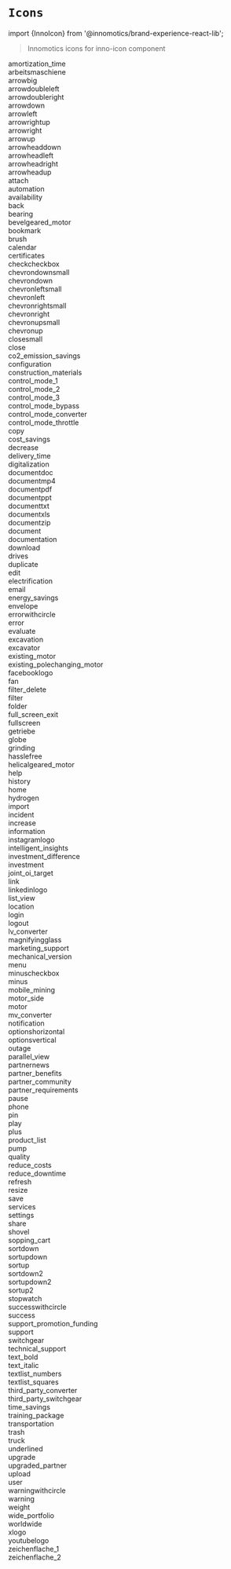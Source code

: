 # `Icons`
import {InnoIcon} from '@innomotics/brand-experience-react-lib';

> Innomotics icons for inno-icon component

<div className='icon-wrapper'><div className="icon-item"><InnoIcon icon="amortization_time" size="64"></InnoIcon><div>amortization_time</div></div><div className="icon-item"><InnoIcon icon="arbeitsmaschiene" size="64"></InnoIcon><div>arbeitsmaschiene</div></div><div className="icon-item"><InnoIcon icon="arrowbig" size="64"></InnoIcon><div>arrowbig</div></div><div className="icon-item"><InnoIcon icon="arrowdoubleleft" size="64"></InnoIcon><div>arrowdoubleleft</div></div><div className="icon-item"><InnoIcon icon="arrowdoubleright" size="64"></InnoIcon><div>arrowdoubleright</div></div><div className="icon-item"><InnoIcon icon="arrowdown" size="64"></InnoIcon><div>arrowdown</div></div><div className="icon-item"><InnoIcon icon="arrowleft" size="64"></InnoIcon><div>arrowleft</div></div><div className="icon-item"><InnoIcon icon="arrowrightup" size="64"></InnoIcon><div>arrowrightup</div></div><div className="icon-item"><InnoIcon icon="arrowright" size="64"></InnoIcon><div>arrowright</div></div><div className="icon-item"><InnoIcon icon="arrowup" size="64"></InnoIcon><div>arrowup</div></div><div className="icon-item"><InnoIcon icon="arrowheaddown" size="64"></InnoIcon><div>arrowheaddown</div></div><div className="icon-item"><InnoIcon icon="arrowheadleft" size="64"></InnoIcon><div>arrowheadleft</div></div><div className="icon-item"><InnoIcon icon="arrowheadright" size="64"></InnoIcon><div>arrowheadright</div></div><div className="icon-item"><InnoIcon icon="arrowheadup" size="64"></InnoIcon><div>arrowheadup</div></div><div className="icon-item"><InnoIcon icon="attach" size="64"></InnoIcon><div>attach</div></div><div className="icon-item"><InnoIcon icon="automation" size="64"></InnoIcon><div>automation</div></div><div className="icon-item"><InnoIcon icon="availability" size="64"></InnoIcon><div>availability</div></div><div className="icon-item"><InnoIcon icon="back" size="64"></InnoIcon><div>back</div></div><div className="icon-item"><InnoIcon icon="bearing" size="64"></InnoIcon><div>bearing</div></div><div className="icon-item"><InnoIcon icon="bevelgeared_motor" size="64"></InnoIcon><div>bevelgeared_motor</div></div><div className="icon-item"><InnoIcon icon="bookmark" size="64"></InnoIcon><div>bookmark</div></div><div className="icon-item"><InnoIcon icon="brush" size="64"></InnoIcon><div>brush</div></div><div className="icon-item"><InnoIcon icon="calendar" size="64"></InnoIcon><div>calendar</div></div><div className="icon-item"><InnoIcon icon="certificates" size="64"></InnoIcon><div>certificates</div></div><div className="icon-item"><InnoIcon icon="checkcheckbox" size="64"></InnoIcon><div>checkcheckbox</div></div><div className="icon-item"><InnoIcon icon="chevrondownsmall" size="64"></InnoIcon><div>chevrondownsmall</div></div><div className="icon-item"><InnoIcon icon="chevrondown" size="64"></InnoIcon><div>chevrondown</div></div><div className="icon-item"><InnoIcon icon="chevronleftsmall" size="64"></InnoIcon><div>chevronleftsmall</div></div><div className="icon-item"><InnoIcon icon="chevronleft" size="64"></InnoIcon><div>chevronleft</div></div><div className="icon-item"><InnoIcon icon="chevronrightsmall" size="64"></InnoIcon><div>chevronrightsmall</div></div><div className="icon-item"><InnoIcon icon="chevronright" size="64"></InnoIcon><div>chevronright</div></div><div className="icon-item"><InnoIcon icon="chevronupsmall" size="64"></InnoIcon><div>chevronupsmall</div></div><div className="icon-item"><InnoIcon icon="chevronup" size="64"></InnoIcon><div>chevronup</div></div><div className="icon-item"><InnoIcon icon="closesmall" size="64"></InnoIcon><div>closesmall</div></div><div className="icon-item"><InnoIcon icon="close" size="64"></InnoIcon><div>close</div></div><div className="icon-item"><InnoIcon icon="co2_emission_savings" size="64"></InnoIcon><div>co2_emission_savings</div></div><div className="icon-item"><InnoIcon icon="configuration" size="64"></InnoIcon><div>configuration</div></div><div className="icon-item"><InnoIcon icon="construction_materials" size="64"></InnoIcon><div>construction_materials</div></div><div className="icon-item"><InnoIcon icon="control_mode_1" size="64"></InnoIcon><div>control_mode_1</div></div><div className="icon-item"><InnoIcon icon="control_mode_2" size="64"></InnoIcon><div>control_mode_2</div></div><div className="icon-item"><InnoIcon icon="control_mode_3" size="64"></InnoIcon><div>control_mode_3</div></div><div className="icon-item"><InnoIcon icon="control_mode_bypass" size="64"></InnoIcon><div>control_mode_bypass</div></div><div className="icon-item"><InnoIcon icon="control_mode_converter" size="64"></InnoIcon><div>control_mode_converter</div></div><div className="icon-item"><InnoIcon icon="control_mode_throttle" size="64"></InnoIcon><div>control_mode_throttle</div></div><div className="icon-item"><InnoIcon icon="copy" size="64"></InnoIcon><div>copy</div></div><div className="icon-item"><InnoIcon icon="cost_savings" size="64"></InnoIcon><div>cost_savings</div></div><div className="icon-item"><InnoIcon icon="decrease" size="64"></InnoIcon><div>decrease</div></div><div className="icon-item"><InnoIcon icon="delivery_time" size="64"></InnoIcon><div>delivery_time</div></div><div className="icon-item"><InnoIcon icon="digitalization" size="64"></InnoIcon><div>digitalization</div></div><div className="icon-item"><InnoIcon icon="documentdoc" size="64"></InnoIcon><div>documentdoc</div></div><div className="icon-item"><InnoIcon icon="documentmp4" size="64"></InnoIcon><div>documentmp4</div></div><div className="icon-item"><InnoIcon icon="documentpdf" size="64"></InnoIcon><div>documentpdf</div></div><div className="icon-item"><InnoIcon icon="documentppt" size="64"></InnoIcon><div>documentppt</div></div><div className="icon-item"><InnoIcon icon="documenttxt" size="64"></InnoIcon><div>documenttxt</div></div><div className="icon-item"><InnoIcon icon="documentxls" size="64"></InnoIcon><div>documentxls</div></div><div className="icon-item"><InnoIcon icon="documentzip" size="64"></InnoIcon><div>documentzip</div></div><div className="icon-item"><InnoIcon icon="document" size="64"></InnoIcon><div>document</div></div><div className="icon-item"><InnoIcon icon="documentation" size="64"></InnoIcon><div>documentation</div></div><div className="icon-item"><InnoIcon icon="download" size="64"></InnoIcon><div>download</div></div><div className="icon-item"><InnoIcon icon="drives" size="64"></InnoIcon><div>drives</div></div><div className="icon-item"><InnoIcon icon="duplicate" size="64"></InnoIcon><div>duplicate</div></div><div className="icon-item"><InnoIcon icon="edit" size="64"></InnoIcon><div>edit</div></div><div className="icon-item"><InnoIcon icon="electrification" size="64"></InnoIcon><div>electrification</div></div><div className="icon-item"><InnoIcon icon="email" size="64"></InnoIcon><div>email</div></div><div className="icon-item"><InnoIcon icon="energy_savings" size="64"></InnoIcon><div>energy_savings</div></div><div className="icon-item"><InnoIcon icon="envelope" size="64"></InnoIcon><div>envelope</div></div><div className="icon-item"><InnoIcon icon="errorwithcircle" size="64"></InnoIcon><div>errorwithcircle</div></div><div className="icon-item"><InnoIcon icon="error" size="64"></InnoIcon><div>error</div></div><div className="icon-item"><InnoIcon icon="evaluate" size="64"></InnoIcon><div>evaluate</div></div><div className="icon-item"><InnoIcon icon="excavation" size="64"></InnoIcon><div>excavation</div></div><div className="icon-item"><InnoIcon icon="excavator" size="64"></InnoIcon><div>excavator</div></div><div className="icon-item"><InnoIcon icon="existing_motor" size="64"></InnoIcon><div>existing_motor</div></div><div className="icon-item"><InnoIcon icon="existing_polechanging_motor" size="64"></InnoIcon><div>existing_polechanging_motor</div></div><div className="icon-item"><InnoIcon icon="facebooklogo" size="64"></InnoIcon><div>facebooklogo</div></div><div className="icon-item"><InnoIcon icon="fan" size="64"></InnoIcon><div>fan</div></div><div className="icon-item"><InnoIcon icon="filter_delete" size="64"></InnoIcon><div>filter_delete</div></div><div className="icon-item"><InnoIcon icon="filter" size="64"></InnoIcon><div>filter</div></div><div className="icon-item"><InnoIcon icon="folder" size="64"></InnoIcon><div>folder</div></div><div className="icon-item"><InnoIcon icon="full_screen_exit" size="64"></InnoIcon><div>full_screen_exit</div></div><div className="icon-item"><InnoIcon icon="fullscreen" size="64"></InnoIcon><div>fullscreen</div></div><div className="icon-item"><InnoIcon icon="getriebe" size="64"></InnoIcon><div>getriebe</div></div><div className="icon-item"><InnoIcon icon="globe" size="64"></InnoIcon><div>globe</div></div><div className="icon-item"><InnoIcon icon="grinding" size="64"></InnoIcon><div>grinding</div></div><div className="icon-item"><InnoIcon icon="hasslefree" size="64"></InnoIcon><div>hasslefree</div></div><div className="icon-item"><InnoIcon icon="helicalgeared_motor" size="64"></InnoIcon><div>helicalgeared_motor</div></div><div className="icon-item"><InnoIcon icon="help" size="64"></InnoIcon><div>help</div></div><div className="icon-item"><InnoIcon icon="history" size="64"></InnoIcon><div>history</div></div><div className="icon-item"><InnoIcon icon="home" size="64"></InnoIcon><div>home</div></div><div className="icon-item"><InnoIcon icon="hydrogen" size="64"></InnoIcon><div>hydrogen</div></div><div className="icon-item"><InnoIcon icon="import" size="64"></InnoIcon><div>import</div></div><div className="icon-item"><InnoIcon icon="incident" size="64"></InnoIcon><div>incident</div></div><div className="icon-item"><InnoIcon icon="increase" size="64"></InnoIcon><div>increase</div></div><div className="icon-item"><InnoIcon icon="information" size="64"></InnoIcon><div>information</div></div><div className="icon-item"><InnoIcon icon="instagramlogo" size="64"></InnoIcon><div>instagramlogo</div></div><div className="icon-item"><InnoIcon icon="intelligent_insights" size="64"></InnoIcon><div>intelligent_insights</div></div><div className="icon-item"><InnoIcon icon="investment_difference" size="64"></InnoIcon><div>investment_difference</div></div><div className="icon-item"><InnoIcon icon="investment" size="64"></InnoIcon><div>investment</div></div><div className="icon-item"><InnoIcon icon="joint_oi_target" size="64"></InnoIcon><div>joint_oi_target</div></div><div className="icon-item"><InnoIcon icon="link" size="64"></InnoIcon><div>link</div></div><div className="icon-item"><InnoIcon icon="linkedinlogo" size="64"></InnoIcon><div>linkedinlogo</div></div><div className="icon-item"><InnoIcon icon="list_view" size="64"></InnoIcon><div>list_view</div></div><div className="icon-item"><InnoIcon icon="location" size="64"></InnoIcon><div>location</div></div><div className="icon-item"><InnoIcon icon="login" size="64"></InnoIcon><div>login</div></div><div className="icon-item"><InnoIcon icon="logout" size="64"></InnoIcon><div>logout</div></div><div className="icon-item"><InnoIcon icon="lv_converter" size="64"></InnoIcon><div>lv_converter</div></div><div className="icon-item"><InnoIcon icon="magnifyingglass" size="64"></InnoIcon><div>magnifyingglass</div></div><div className="icon-item"><InnoIcon icon="marketing_support" size="64"></InnoIcon><div>marketing_support</div></div><div className="icon-item"><InnoIcon icon="mechanical_version" size="64"></InnoIcon><div>mechanical_version</div></div><div className="icon-item"><InnoIcon icon="menu" size="64"></InnoIcon><div>menu</div></div><div className="icon-item"><InnoIcon icon="minuscheckbox" size="64"></InnoIcon><div>minuscheckbox</div></div><div className="icon-item"><InnoIcon icon="minus" size="64"></InnoIcon><div>minus</div></div><div className="icon-item"><InnoIcon icon="mobile_mining" size="64"></InnoIcon><div>mobile_mining</div></div><div className="icon-item"><InnoIcon icon="motor_side" size="64"></InnoIcon><div>motor_side</div></div><div className="icon-item"><InnoIcon icon="motor" size="64"></InnoIcon><div>motor</div></div><div className="icon-item"><InnoIcon icon="mv_converter" size="64"></InnoIcon><div>mv_converter</div></div><div className="icon-item"><InnoIcon icon="notification" size="64"></InnoIcon><div>notification</div></div><div className="icon-item"><InnoIcon icon="optionshorizontal" size="64"></InnoIcon><div>optionshorizontal</div></div><div className="icon-item"><InnoIcon icon="optionsvertical" size="64"></InnoIcon><div>optionsvertical</div></div><div className="icon-item"><InnoIcon icon="outage" size="64"></InnoIcon><div>outage</div></div><div className="icon-item"><InnoIcon icon="parallel_view" size="64"></InnoIcon><div>parallel_view</div></div><div className="icon-item"><InnoIcon icon="partnernews" size="64"></InnoIcon><div>partnernews</div></div><div className="icon-item"><InnoIcon icon="partner_benefits" size="64"></InnoIcon><div>partner_benefits</div></div><div className="icon-item"><InnoIcon icon="partner_community" size="64"></InnoIcon><div>partner_community</div></div><div className="icon-item"><InnoIcon icon="partner_requirements" size="64"></InnoIcon><div>partner_requirements</div></div><div className="icon-item"><InnoIcon icon="pause" size="64"></InnoIcon><div>pause</div></div><div className="icon-item"><InnoIcon icon="phone" size="64"></InnoIcon><div>phone</div></div><div className="icon-item"><InnoIcon icon="pin" size="64"></InnoIcon><div>pin</div></div><div className="icon-item"><InnoIcon icon="play" size="64"></InnoIcon><div>play</div></div><div className="icon-item"><InnoIcon icon="plus" size="64"></InnoIcon><div>plus</div></div><div className="icon-item"><InnoIcon icon="product_list" size="64"></InnoIcon><div>product_list</div></div><div className="icon-item"><InnoIcon icon="pump" size="64"></InnoIcon><div>pump</div></div><div className="icon-item"><InnoIcon icon="quality" size="64"></InnoIcon><div>quality</div></div><div className="icon-item"><InnoIcon icon="reduce_costs" size="64"></InnoIcon><div>reduce_costs</div></div><div className="icon-item"><InnoIcon icon="reduce_downtime" size="64"></InnoIcon><div>reduce_downtime</div></div><div className="icon-item"><InnoIcon icon="refresh" size="64"></InnoIcon><div>refresh</div></div><div className="icon-item"><InnoIcon icon="resize" size="64"></InnoIcon><div>resize</div></div><div className="icon-item"><InnoIcon icon="save" size="64"></InnoIcon><div>save</div></div><div className="icon-item"><InnoIcon icon="services" size="64"></InnoIcon><div>services</div></div><div className="icon-item"><InnoIcon icon="settings" size="64"></InnoIcon><div>settings</div></div><div className="icon-item"><InnoIcon icon="share" size="64"></InnoIcon><div>share</div></div><div className="icon-item"><InnoIcon icon="shovel" size="64"></InnoIcon><div>shovel</div></div><div className="icon-item"><InnoIcon icon="sopping_cart" size="64"></InnoIcon><div>sopping_cart</div></div><div className="icon-item"><InnoIcon icon="sortdown" size="64"></InnoIcon><div>sortdown</div></div><div className="icon-item"><InnoIcon icon="sortupdown" size="64"></InnoIcon><div>sortupdown</div></div><div className="icon-item"><InnoIcon icon="sortup" size="64"></InnoIcon><div>sortup</div></div><div className="icon-item"><InnoIcon icon="sortdown2" size="64"></InnoIcon><div>sortdown2</div></div><div className="icon-item"><InnoIcon icon="sortupdown2" size="64"></InnoIcon><div>sortupdown2</div></div><div className="icon-item"><InnoIcon icon="sortup2" size="64"></InnoIcon><div>sortup2</div></div><div className="icon-item"><InnoIcon icon="stopwatch" size="64"></InnoIcon><div>stopwatch</div></div><div className="icon-item"><InnoIcon icon="successwithcircle" size="64"></InnoIcon><div>successwithcircle</div></div><div className="icon-item"><InnoIcon icon="success" size="64"></InnoIcon><div>success</div></div><div className="icon-item"><InnoIcon icon="support_promotion_funding" size="64"></InnoIcon><div>support_promotion_funding</div></div><div className="icon-item"><InnoIcon icon="support" size="64"></InnoIcon><div>support</div></div><div className="icon-item"><InnoIcon icon="switchgear" size="64"></InnoIcon><div>switchgear</div></div><div className="icon-item"><InnoIcon icon="technical_support" size="64"></InnoIcon><div>technical_support</div></div><div className="icon-item"><InnoIcon icon="text_bold" size="64"></InnoIcon><div>text_bold</div></div><div className="icon-item"><InnoIcon icon="text_italic" size="64"></InnoIcon><div>text_italic</div></div><div className="icon-item"><InnoIcon icon="textlist_numbers" size="64"></InnoIcon><div>textlist_numbers</div></div><div className="icon-item"><InnoIcon icon="textlist_squares" size="64"></InnoIcon><div>textlist_squares</div></div><div className="icon-item"><InnoIcon icon="third_party_converter" size="64"></InnoIcon><div>third_party_converter</div></div><div className="icon-item"><InnoIcon icon="third_party_switchgear" size="64"></InnoIcon><div>third_party_switchgear</div></div><div className="icon-item"><InnoIcon icon="time_savings" size="64"></InnoIcon><div>time_savings</div></div><div className="icon-item"><InnoIcon icon="training_package" size="64"></InnoIcon><div>training_package</div></div><div className="icon-item"><InnoIcon icon="transportation" size="64"></InnoIcon><div>transportation</div></div><div className="icon-item"><InnoIcon icon="trash" size="64"></InnoIcon><div>trash</div></div><div className="icon-item"><InnoIcon icon="truck" size="64"></InnoIcon><div>truck</div></div><div className="icon-item"><InnoIcon icon="underlined" size="64"></InnoIcon><div>underlined</div></div><div className="icon-item"><InnoIcon icon="upgrade" size="64"></InnoIcon><div>upgrade</div></div><div className="icon-item"><InnoIcon icon="upgraded_partner" size="64"></InnoIcon><div>upgraded_partner</div></div><div className="icon-item"><InnoIcon icon="upload" size="64"></InnoIcon><div>upload</div></div><div className="icon-item"><InnoIcon icon="user" size="64"></InnoIcon><div>user</div></div><div className="icon-item"><InnoIcon icon="warningwithcircle" size="64"></InnoIcon><div>warningwithcircle</div></div><div className="icon-item"><InnoIcon icon="warning" size="64"></InnoIcon><div>warning</div></div><div className="icon-item"><InnoIcon icon="weight" size="64"></InnoIcon><div>weight</div></div><div className="icon-item"><InnoIcon icon="wide_portfolio" size="64"></InnoIcon><div>wide_portfolio</div></div><div className="icon-item"><InnoIcon icon="worldwide" size="64"></InnoIcon><div>worldwide</div></div><div className="icon-item"><InnoIcon icon="xlogo" size="64"></InnoIcon><div>xlogo</div></div><div className="icon-item"><InnoIcon icon="youtubelogo" size="64"></InnoIcon><div>youtubelogo</div></div><div className="icon-item"><InnoIcon icon="zeichenflache_1" size="64"></InnoIcon><div>zeichenflache_1</div></div><div className="icon-item"><InnoIcon icon="zeichenflache_2" size="64"></InnoIcon><div>zeichenflache_2</div></div></div>